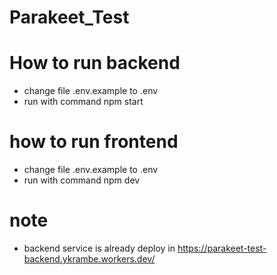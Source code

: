 # Parakeet_Test

# How to run backend
- change file .env.example to .env
- run with command npm start


# how to run frontend
- change file .env.example to .env
- run with command npm dev

# note
- backend service is already deploy in https://parakeet-test-backend.ykrambe.workers.dev/